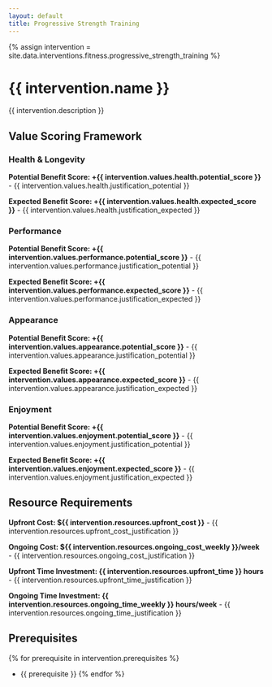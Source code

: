 ```yaml
---
layout: default
title: Progressive Strength Training
---
```


{% assign intervention = site.data.interventions.fitness.progressive_strength_training %}

# {{ intervention.name }}

{{ intervention.description }}

## Value Scoring Framework

### Health & Longevity
**Potential Benefit Score: +{{ intervention.values.health.potential_score }}** - {{ intervention.values.health.justification_potential }}

**Expected Benefit Score: +{{ intervention.values.health.expected_score }}** - {{ intervention.values.health.justification_expected }}

### Performance

**Potential Benefit Score: +{{ intervention.values.performance.potential_score }}** - {{ intervention.values.performance.justification_potential }}

**Expected Benefit Score: +{{ intervention.values.performance.expected_score }}** - {{ intervention.values.performance.justification_expected }}

### Appearance

**Potential Benefit Score: +{{ intervention.values.appearance.potential_score }}** - {{ intervention.values.appearance.justification_potential }}

**Expected Benefit Score: +{{ intervention.values.appearance.expected_score }}** - {{ intervention.values.appearance.justification_expected }}

### Enjoyment

**Potential Benefit Score: +{{ intervention.values.enjoyment.potential_score }}** - {{ intervention.values.enjoyment.justification_potential }}

**Expected Benefit Score: +{{ intervention.values.enjoyment.expected_score }}** - {{ intervention.values.enjoyment.justification_expected }}

## Resource Requirements

**Upfront Cost: ${{ intervention.resources.upfront_cost }}** - {{ intervention.resources.upfront_cost_justification }}

**Ongoing Cost: ${{ intervention.resources.ongoing_cost_weekly }}/week** - {{ intervention.resources.ongoing_cost_justification }}

**Upfront Time Investment: {{ intervention.resources.upfront_time }} hours** - {{ intervention.resources.upfront_time_justification }}

**Ongoing Time Investment: {{ intervention.resources.ongoing_time_weekly }} hours/week** - {{ intervention.resources.ongoing_time_justification }}

## Prerequisites

{% for prerequisite in intervention.prerequisites %}
- {{ prerequisite }}
{% endfor %}
